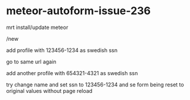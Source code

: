 meteor-autoform-issue-236
=========================

mrt install/update
meteor

<url>/new

add profile with 123456-1234 as swedish ssn

go to same url again

add another profile with 654321-4321 as swedish ssn

try change name and set ssn to 123456-1234 and se form
being reset to original values without page reload
